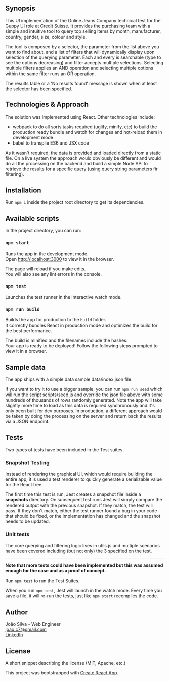 ## Synopsis

This UI implementation of the Online Jeans Company technical test for the Guppy UI role at Credit Suisse. It provides the purchasing team with a simple and intuitive tool to query top selling items by month, manufacturer, country, gender, size, colour and style. <br>

The tool is composed by a selector, the parameter from the list above you want to find about, and a list of filters that will dynamically display upon selection of the querying parameter. Each and every is searchable (type to see the options decreasing) and filter accepts multiple selections. Selecting multiple filters applies an AND operation and selecting multiple options within the same filter runs an OR operation.

The results table or a 'No results found' message is shown when at least the selector has been specified.

## Technologies & Approach

The solution was implemented using React. Other technologies include:
* webpack to do all sorts tasks required (uglify, minify, etc) to build the production ready bundle and watch for changes and hot-reload them in development mode
* babel to transpile ES6 and JSX code

As it wasn't required, the data is provided and loaded directly from a static file. On a live system the approach would obviously be different and would do all the processing on the backend and build a simple Node API to retrieve the results for a specific query (using query string parameters fir filtering).

## Installation

Run `npm i` inside the project root directory to get its dependencies.

## Available scripts

In the project directory, you can run:

### `npm start`

Runs the app in the development mode.<br>
Open [http://localhost:3000](http://localhost:3000) to view it in the browser.

The page will reload if you make edits.<br>
You will also see any lint errors in the console.

### `npm test`

Launches the test runner in the interactive watch mode.<br>

### `npm run build`

Builds the app for production to the `build` folder.<br>
It correctly bundles React in production mode and optimizes the build for the best performance.

The build is minified and the filenames include the hashes.<br>
Your app is ready to be deployed! Follow the following steps prompted to view it in a browser.

## Sample data

The app ships with a simple data sample data/index.json file. <br>

If you want to try it to use a bigger sample, you can run `npm run seed` which will run the script scripts/seed.js and override the json file above with some hundreds of thousands of rows randomly generated. Note the app will take slightly more time to load as this data is required synchronously and it's only been built for dev purposes. In production, a different approach would be taken by doing the processing on the server and return back the results via a JSON endpoint.


## Tests

Two types of tests have been included in the Test suites.

### Snapshot Testing

Instead of rendering the graphical UI, which would require building the entire app, it is used a test renderer to quickly generate a serializable value for the React tree.

The first time this test is run, Jest creates a snapshot file inside a __snapshots__ directory. On subsequent test runs Jest will simply compare the rendered output with the previous snapshot. If they match, the test will pass. If they don't match, either the test runner found a bug in your code that should be fixed, or the implementation has changed and the snapshot needs to be updated.

### Unit tests

The core querying and filtering logic lives in utils.js and multiple scenarios have been covered including (but not only) the 3 specified on the test.<br>

******************

**Note that more tests could have been implemented but this was assumed enough for the case and as a proof of concept.**<br>

Run `npm test` to run the Test Suites.<br>

When you run `npm test`, Jest will launch in the watch mode. Every time you save a file, it will re-run the tests, just like `npm start` recompiles the code.

## Author

João Silva - Web Engineer <br>
joao.c7@gmail.com <br>
[LinkedIn](https://www.linkedin.com/in/joão-silva-9745a826)

## License

A short snippet describing the license (MIT, Apache, etc.)

This project was bootstrapped with [Create React App](https://github.com/facebookincubator/create-react-app).
